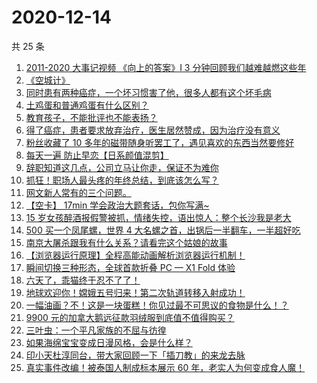 # 2020-12-14

共 25 条

<!-- BEGIN ZHIHUVIDEO -->
<!-- 最后更新时间 Mon Dec 14 2020 11:07:16 GMT+0800 (CST) -->
1. [2011-2020 大事记视频 《向上的答案》I 3 分钟回顾我们越难越燃这些年](https://www.zhihu.com/zvideo/1319263773870804992)
1. [《空城计》](https://www.zhihu.com/zvideo/1321507234367488000)
1. [同时患有两种癌症，一个坏习惯害了他，很多人都有这个坏毛病](https://www.zhihu.com/zvideo/1321558924358217728)
1. [土鸡蛋和普通鸡蛋有什么区别？](https://www.zhihu.com/zvideo/1321509381851308032)
1. [教育孩子，不能批评也不能表扬？](https://www.zhihu.com/zvideo/1321517262722486272)
1. [得了癌症，患者要求放弃治疗，医生居然赞成，因为治疗没有意义](https://www.zhihu.com/zvideo/1321407473429790720)
1. [粉丝收藏了 10 多年的磁带随身听罢工了，遇见喜欢的东西当然要修好](https://www.zhihu.com/zvideo/1321460294653689856)
1. [每天一遍 防止早恋【日系颜值混剪】](https://www.zhihu.com/zvideo/1321547711879614464)
1. [辞职知道这几点，公司立马让你走，保证不为难你](https://www.zhihu.com/zvideo/1320505086528385024)
1. [抓狂！职场人最头疼的年终总结，到底该怎么写？](https://www.zhihu.com/zvideo/1320329823823372288)
1. [网文新人常有的三个问题。](https://www.zhihu.com/zvideo/1321579337775321088)
1. [【空卡】 17min 学会政治大题套话，包你写满~](https://www.zhihu.com/zvideo/1321212573346951168)
1. [15 岁女孩醉酒报假警被抓，情绪失控，语出惊人：整个长沙我是老大](https://www.zhihu.com/zvideo/1321498053384196096)
1. [500 买一个凤尾螺，世界 4 大名螺之首，出锅后一半翻车，一半超好吃](https://www.zhihu.com/zvideo/1321301470902255616)
1. [南京大屠杀跟我有什么关系？请看完这个姑娘的故事](https://www.zhihu.com/zvideo/1321472652281237504)
1. [【浏览器运行原理】全程高能动画解析浏览器运行机制！](https://www.zhihu.com/zvideo/1318938663649800192)
1. [瞬间切换三种形态，全球首款折叠 PC — X1 Fold 体验](https://www.zhihu.com/zvideo/1320828264152203264)
1. [六天了，乖猫终于忍不了了！](https://www.zhihu.com/zvideo/1321112124702752768)
1. [地球欢迎你！嫦娥五号归来！第二次轨道转移入射成功！](https://www.zhihu.com/zvideo/1321459688425701376)
1. [一幅油画？不！这是一块蛋糕！你见过最不可思议的食物是什么！？](https://www.zhihu.com/zvideo/1319641436652859392)
1. [9900 元的加拿大鹅远征款羽绒服到底值不值得购买？](https://www.zhihu.com/zvideo/1320800600888659968)
1. [三叶虫：一个平凡家族的不屈与彷徨](https://www.zhihu.com/zvideo/1321420413440708608)
1. [如果海绵宝宝变成日漫风格，会是什么样？](https://www.zhihu.com/zvideo/1320709748011069440)
1. [印小天杜淳同台，带大家回顾一下「插刀教」的来龙去脉](https://www.zhihu.com/zvideo/1319361784261058560)
1. [真实事件改编！被泰国人制成标本展示 60 年，老实人为何变成食人魔！](https://www.zhihu.com/zvideo/1321154858959695872)
<!-- END ZHIHUVIDEO -->
